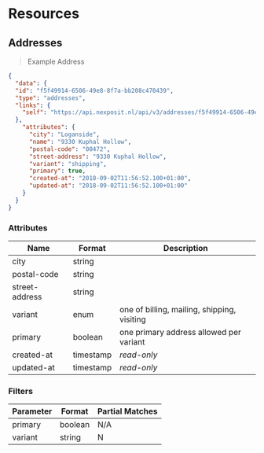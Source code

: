 # Resources

## Addresses

> Example Address

```json
{
  "data": {
  "id": "f5f49914-6506-49e8-8f7a-bb208c470439",
  "type": "addresses",
  "links": {
    "self": "https://api.nexposit.nl/api/v3/addresses/f5f49914-6506-49e8-8f7a-bb208c470439"
  },
    "attributes": {
      "city": "Loganside",
      "name": "9330 Kuphal Hollow",
      "postal-code": "00472",
      "street-address": "9330 Kuphal Hollow",
      "variant": "shipping",
      "primary": true,
      "created-at": "2018-09-02T11:56:52.100+01:00",
      "updated-at": "2018-09-02T11:56:52.100+01:00"
    }
  }
}
```

### Attributes

| Name           | Format    |  Description           |
| -------------- | --------- | ---------------------- |
| city           | string    |
| postal-code    | string    |
| street-address | string    |
| variant        | enum      | one of billing, mailing, shipping, visiting
| primary        | boolean   | one primary address allowed per variant
| created-at     | timestamp | *read-only*
| updated-at     | timestamp | *read-only*


### Filters

| Parameter                   | Format    |  Partial Matches    |
| --------------------------- | --------- | ------------------- |
| primary                     | boolean   |  N/A
| variant                     | string    |  N
